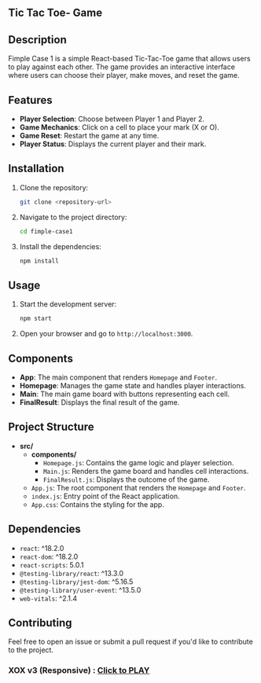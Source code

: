 ## Tic Tac Toe- Game

## Description

Fimple Case 1 is a simple React-based Tic-Tac-Toe game that allows users to play against each other. The game provides an interactive interface where users can choose their player, make moves, and reset the game.

## Features

- **Player Selection**: Choose between Player 1 and Player 2.
- **Game Mechanics**: Click on a cell to place your mark (X or O).
- **Game Reset**: Restart the game at any time.
- **Player Status**: Displays the current player and their mark.

## Installation

1. Clone the repository:

    ```bash
    git clone <repository-url>
    ```

2. Navigate to the project directory:

    ```bash
    cd fimple-case1
    ```

3. Install the dependencies:

    ```bash
    npm install
    ```

## Usage

1. Start the development server:

    ```bash
    npm start
    ```

2. Open your browser and go to `http://localhost:3000`.

## Components

- **App**: The main component that renders `Homepage` and `Footer`.
- **Homepage**: Manages the game state and handles player interactions.
- **Main**: The main game board with buttons representing each cell.
- **FinalResult**: Displays the final result of the game.

## Project Structure

- **src/**
  - **components/**
    - `Homepage.js`: Contains the game logic and player selection.
    - `Main.js`: Renders the game board and handles cell interactions.
    - `FinalResult.js`: Displays the outcome of the game.
  - `App.js`: The root component that renders the `Homepage` and `Footer`.
  - `index.js`: Entry point of the React application.
  - `App.css`: Contains the styling for the app.

## Dependencies

- `react`: ^18.2.0
- `react-dom`: ^18.2.0
- `react-scripts`: 5.0.1
- `@testing-library/react`: ^13.3.0
- `@testing-library/jest-dom`: ^5.16.5
- `@testing-library/user-event`: ^13.5.0
- `web-vitals`: ^2.1.4

## Contributing

Feel free to open an issue or submit a pull request if you'd like to contribute to the project.

### XOX v3 (Responsive) : [Click to PLAY](https://tic-tac-toe-tt.netlify.app/)
